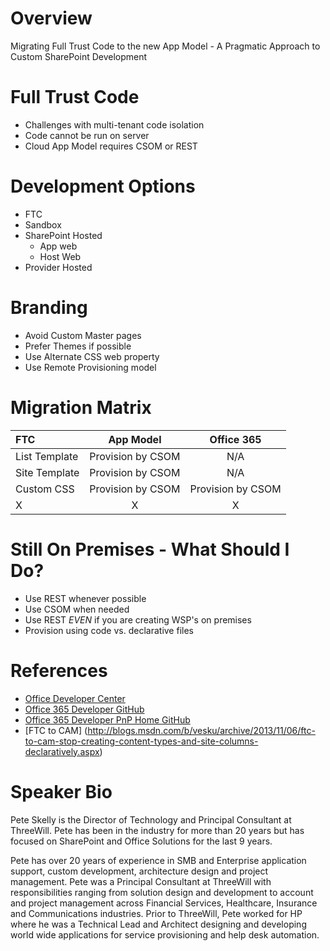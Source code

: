 Overview
==============
Migrating Full Trust Code to the new App Model - A Pragmatic Approach to Custom SharePoint Development



Full Trust Code
===============
- Challenges with multi-tenant code isolation
- Code cannot be run on server
- Cloud App Model requires CSOM or REST


Development Options
===================
- FTC
- Sandbox
- SharePoint Hosted
    - App web
    - Host Web
- Provider Hosted

Branding
=================
- Avoid Custom Master pages
- Prefer Themes if possible
- Use Alternate CSS web property
- Use Remote Provisioning model 


Migration Matrix
=================
| FTC           | App Model     | Office 365  |
| :------------- |:-------------:| :-----:|
| List Template      | Provision by CSOM | N/A|
| Site Template      | Provision by CSOM      |   N/A |
| Custom CSS | Provision by CSOM      |    Provision by CSOM |
| X|X|X|



Still On Premises - What Should I Do?
========================
- Use REST whenever possible
- Use CSOM when needed
- Use REST *EVEN* if you are creating WSP's on premises
- Provision using code vs. declarative files



References
=================
- [Office Developer Center](http://dev.office.com/)
- [Office 365 Developer GitHub](https://github.com/OfficeDev/PnP)
- [Office 365 Developer PnP Home GitHub](https://github.com/OfficeDev/PnP)
- [FTC to CAM] (http://blogs.msdn.com/b/vesku/archive/2013/11/06/ftc-to-cam-stop-creating-content-types-and-site-columns-declaratively.aspx)



Speaker Bio
==============
Pete Skelly is the Director of Technology and Principal Consultant at ThreeWill.
Pete has been in the industry for more than 20 years but has focused on SharePoint and Office
Solutions for the last 9 years.

Pete has over 20 years of experience in SMB and Enterprise application support, custom development, architecture design and project management.
Pete was a Principal Consultant at ThreeWill with responsibilities ranging from solution design and development to account and project management across Financial Services, Healthcare, Insurance and Communications industries.
Prior to ThreeWill, Pete worked for HP where he was a Technical Lead and Architect designing and developing world wide applications for service provisioning and help desk automation.



